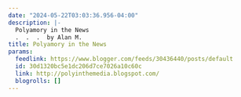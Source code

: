 ```yaml
---
date: "2024-05-22T03:03:36.956-04:00"
description: |-
  Polyamory in the News
  .  .  .  by Alan M.
title: Polyamory in the News
params:
  feedlink: https://www.blogger.com/feeds/30436440/posts/default
  id: 30d1320bc5e1dc206d7ce7026a10c60c
  link: http://polyinthemedia.blogspot.com/
  blogrolls: []
---
```


